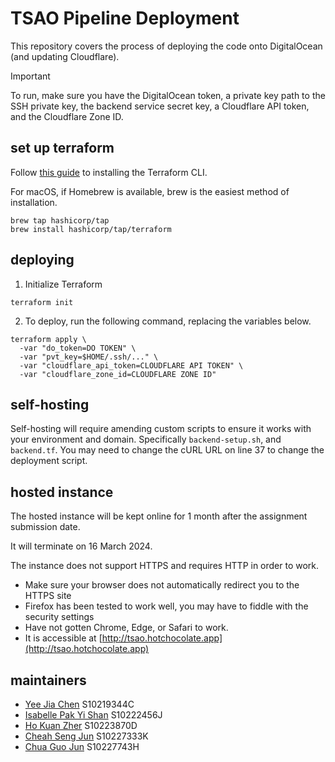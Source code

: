 # TSAO Pipeline Deployment
This repository covers the process of deploying the code onto DigitalOcean (and updating Cloudflare).

> [!Important]
> To run, make sure you have the DigitalOcean token, a private key path to the SSH private key, the backend service secret key, a Cloudflare API token, and the Cloudflare Zone ID.

## set up terraform
Follow [this guide](https://developer.hashicorp.com/terraform/tutorials/aws-get-started/install-cli) to installing the Terraform CLI. 

For macOS, if Homebrew is available, brew is the easiest method of installation.
```
brew tap hashicorp/tap
brew install hashicorp/tap/terraform
```

## deploying
1. Initialize Terraform
```
terraform init
```
2. To deploy, run the following command, replacing the variables below.
```
terraform apply \
  -var "do_token=DO TOKEN" \
  -var "pvt_key=$HOME/.ssh/..." \
  -var "cloudflare_api_token=CLOUDFLARE API TOKEN" \
  -var "cloudflare_zone_id=CLOUDFLARE ZONE ID"
```

## self-hosting
Self-hosting will require amending custom scripts to ensure it works with your environment and domain. Specifically `backend-setup.sh`, and `backend.tf`. You may need to change the cURL URL on line 37 to change the deployment script.

## hosted instance
The hosted instance will be kept online for 1 month after the assignment submission date.

It will terminate on 16 March 2024.

The instance does not support HTTPS and requires HTTP in order to work. 
- Make sure your browser does not automatically redirect you to the HTTPS site
- Firefox has been tested to work well, you may have to fiddle with the security settings
- Have not gotten Chrome, Edge, or Safari to work.
- It is accessible at [http://tsao.hotchocolate.app](http://tsao.hotchocolate.app)

## maintainers
- [Yee Jia Chen](https://github.com/jiachenyee) S10219344C
- [Isabelle Pak Yi Shan](https://github.com/isabellepakyishan) S10222456J
- [Ho Kuan Zher](https://github.com/Kuan-Zher) S10223870D
- [Cheah Seng Jun](https://github.com/DanielCheahSJ) S10227333K
- [Chua Guo Jun](https://github.com/GuojunLoser) S10227743H
